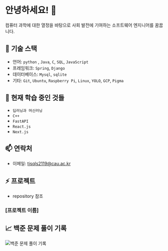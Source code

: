 # 안녕하세요! 👋
컴퓨터 과학에 대한 열정을 바탕으로 사회 발전에 기여하는 소프트웨어 엔지니어를 꿈꿉니다.

## 🔧 기술 스택

- 언어: `python` , `Java`, `C`, `SQL`, `JavaScript`
- 프레임워크: `Spring`, `Django`
- 데이터베이스: `Mysql`, `sqlite`
- 기타: `Git`, `Ubuntu`, `Raspberry Pi`, `Linux`, `YOLO`, `GCP`, `Pigma`

## 🌱 현재 학습 중인 것들

- `딥러닝과 머신러닝`
- `C++`
- `FastAPI`
- `React.js`
- `Next.js`

## 📫 연락처

- 이메일: tjsqls2119@cau.ac.kr

## ⚡ 프로젝트

- repository 참조

### [프로젝트 이름]



## 📈 백준 문제 풀이 기록
![백준 문제 풀이 기록](http://mazassumnida.wtf/api/v2/generate_badge?boj=tjsqls2119)

